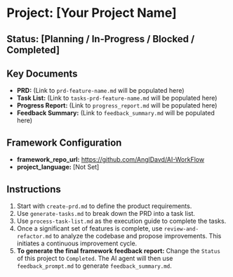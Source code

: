 # Project: [Your Project Name]

## Status: [Planning / In-Progress / Blocked / Completed]

## Key Documents
- **PRD:** (Link to `prd-feature-name.md` will be populated here)
- **Task List:** (Link to `tasks-prd-feature-name.md` will be populated here)
- **Progress Report:** (Link to `progress_report.md` will be populated here)
- **Feedback Summary:** (Link to `feedback_summary.md` will be populated here)

## Framework Configuration
- **framework_repo_url:** https://github.com/AnglDavd/AI-WorkFlow
- **project_language:** [Not Set]

## Instructions
1.  Start with `create-prd.md` to define the product requirements.
2.  Use `generate-tasks.md` to break down the PRD into a task list.
3.  Use `process-task-list.md` as the execution guide to complete the tasks.
4.  Once a significant set of features is complete, use `review-and-refactor.md` to analyze the codebase and propose improvements. This initiates a continuous improvement cycle.
5.  **To generate the final framework feedback report:** Change the `Status` of this project to `Completed`. The AI agent will then use `feedback_prompt.md` to generate `feedback_summary.md`.